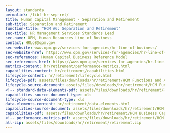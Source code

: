 ```yaml
---
layout: standards
permalink: /fibf-hr-sep-ret/
title: Human Capital Management - Separation and Retirement
sub-title: Separation and Retirement
function-title: "HCM A6: Separation and Retirement"
sec-title: HR Management Services Standards Lead
sec-name: OPM, Human Resources Line of Business
contact: HRLoB@opm.gov
sec-website: www.opm.gov/services-for-agencies/hr-line-of-business/
sec-website-href: https://www.opm.gov/services-for-agencies/hr-line-of-business/
sec-references: Human Capital Business Reference Model
sec-references-href: https://www.opm.gov/services-for-agencies/hr-line-of-business/hc-business-reference-model/
metrics-content: hr/retirement/performance-metrics.html
capabilities-content: hr/retirement/capabilities.html
lifecycle-content: hr/retirement/lifecycle.html
lifecycle-pdf: assets/files/downloads/hr/retirement/HCM Functions and Activities_A6 (Separation and Retirement).xlsx
lifecycle-source-document: assets/files/downloads/hr/retirement/HCM Functions and Activities_A6 (Separation and Retirement).xlsx
<!-- standard-data-elements-pdf: assets/files/downloads/hr/retirement/HCM Data Standards_A6 (Separation and Retirement).xlsx -->
capabilities-source-document-type: xls
lifecycle-source-document-type: xls
data-elements-content: hr/retirement/data-elements.html
capabilities-source-document: assets/files/downloads/hr/retirement/HCM Business Capabilities Standards_A6 (Separation and Retirement).xlsx
capabilities-pdf: assets/files/downloads/hr/retirement/HCM Business Capabilities Standards_A6 (Separation and Retirement).xlsx
<!-- performance-metrics-pdf: assets/files/downloads/hr/retirement/HCM Service Measures_A6 (Separation and Retirement).xlsx -->
all-zip: assets/files/downloads/hr/retirement/retirement.zip
---
```

